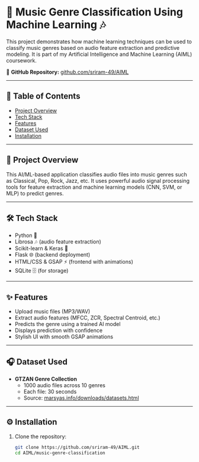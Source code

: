 # 🎵 Music Genre Classification Using Machine Learning 🎶

This project demonstrates how machine learning techniques can be used to classify music genres based on audio feature extraction and predictive modeling. It is part of my Artificial Intelligence and Machine Learning (AIML) coursework.

🔗 **GitHub Repository:** [github.com/sriram-49/AIML](https://github.com/sriram-49/AIML)

---

## 📌 Table of Contents

- [Project Overview](#project-overview)
- [Tech Stack](#tech-stack)
- [Features](#features)
- [Dataset Used](#dataset-used)
- [Installation](#installation)


---

## 🎯 Project Overview

This AI/ML-based application classifies audio files into music genres such as Classical, Pop, Rock, Jazz, etc. It uses powerful audio signal processing tools for feature extraction and machine learning models (CNN, SVM, or MLP) to predict genres.

---

## 🛠️ Tech Stack

- Python 🐍
- Librosa 🎶 (audio feature extraction)
- Scikit-learn & Keras 🤖
- Flask 🌐 (backend deployment)
- HTML/CSS & GSAP ⚡ (frontend with animations)
- SQLite 🗄️ (for storage)

---

## ✨ Features

- Upload music files (MP3/WAV)
- Extract audio features (MFCC, ZCR, Spectral Centroid, etc.)
- Predicts the genre using a trained AI model
- Displays prediction with confidence
- Stylish UI with smooth GSAP animations

---

## 🎧 Dataset Used

- **GTZAN Genre Collection**
  - 1000 audio files across 10 genres
  - Each file: 30 seconds
  - Source: [marsyas.info/downloads/datasets.html](http://marsyas.info/downloads/datasets.html)

---

## ⚙️ Installation

1. Clone the repository:
   ```bash
   git clone https://github.com/sriram-49/AIML.git
   cd AIML/music-genre-classification
